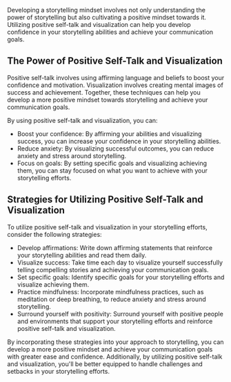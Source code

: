
Developing a storytelling mindset involves not only understanding the power of storytelling but also cultivating a positive mindset towards it. Utilizing positive self-talk and visualization can help you develop confidence in your storytelling abilities and achieve your communication goals.

The Power of Positive Self-Talk and Visualization
-------------------------------------------------

Positive self-talk involves using affirming language and beliefs to boost your confidence and motivation. Visualization involves creating mental images of success and achievement. Together, these techniques can help you develop a more positive mindset towards storytelling and achieve your communication goals.

By using positive self-talk and visualization, you can:

* Boost your confidence: By affirming your abilities and visualizing success, you can increase your confidence in your storytelling abilities.
* Reduce anxiety: By visualizing successful outcomes, you can reduce anxiety and stress around storytelling.
* Focus on goals: By setting specific goals and visualizing achieving them, you can stay focused on what you want to achieve with your storytelling efforts.

Strategies for Utilizing Positive Self-Talk and Visualization
-------------------------------------------------------------

To utilize positive self-talk and visualization in your storytelling efforts, consider the following strategies:

* Develop affirmations: Write down affirming statements that reinforce your storytelling abilities and read them daily.
* Visualize success: Take time each day to visualize yourself successfully telling compelling stories and achieving your communication goals.
* Set specific goals: Identify specific goals for your storytelling efforts and visualize achieving them.
* Practice mindfulness: Incorporate mindfulness practices, such as meditation or deep breathing, to reduce anxiety and stress around storytelling.
* Surround yourself with positivity: Surround yourself with positive people and environments that support your storytelling efforts and reinforce positive self-talk and visualization.

By incorporating these strategies into your approach to storytelling, you can develop a more positive mindset and achieve your communication goals with greater ease and confidence. Additionally, by utilizing positive self-talk and visualization, you'll be better equipped to handle challenges and setbacks in your storytelling efforts.
